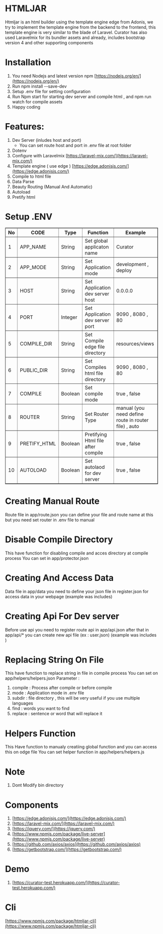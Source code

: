 # **HTMLJAR**
Htmljar is an html builder using the template engine edge from Adonis, we try to implement the template engine from the backend to the frontend, this template engine is very similar to the blade of Laravel.
Curator has also used Laravelmix for its bundler assets and already, includes bootstrap version 4 and other supporting components  

  # Installation
  1. You need Nodejs and latest version npm  [https://nodejs.org/en/](https://nodejs.org/en/)
  2. Run npm install --save-dev
  3. Setup .env file for setting configuration 
  4. Run Npm start for starting dev server and compile html  , and npm run watch for compile assets 
  5.  Happy coding
   
  
  # Features:
 1. Dev Server (inludes host and port) 
	  - You can set route host and port in .env file at root folder 
 2. Dotenv 
 3. Configure with Laravelmix [https://laravel-mix.com/](https://laravel-mix.com/)
 4. Template engine ( use edge ) [https://edge.adonisjs.com/](https://edge.adonisjs.com/)
 5. Compile to html file
 6. Data Parse
 7. Beauty Routing  (Manual And Automatic)
 8. Autoload 
 9. Pretify html

# Setup .ENV
<table border="1"> 
	 <thead>
	 	<th>No</th>
		<th>CODE</th>
		<th>Type</th>
		<th>Function </th>
		<th>Example</th>
	</thead>
	<tbody>
	    <tr>
	         <td>1</td>
			 <td>APP_NAME</td>
			 <td>String</td>
			 <td>Set global applicaton name</td>
			 <td>Curator</td>
	</tr>
	<tr>
	         <td>2</td>
			 <td>APP_MODE</td>
			 <td>String</td>
			 <td>Set  Application mode</td>
			 <td>development , deploy</td>
	</tr>
	<tr>
	         <td>3</td>
			 <td>HOST</td>
			 <td>String</td>
			 <td>Set  Application dev server host </td>
			 <td>0.0.0.0</td>
	</tr>
	<tr>
			<td>4</td>
			 <td>PORT</td>
			 <td>Integer</td>
			 <td>Set Application dev server port</td>
			 <td>9090 , 8080 , 80</td>
	</tr>
	<tr>
			<td>5</td>
			 <td>COMPILE_DIR</td>
			 <td>String</td>
			 <td>Set Compile edge file directory</td>
			 <td>resources/views</td>
	</tr>
	<tr>
			<td>6</td>
			 <td>PUBLIC_DIR</td>
			 <td>String</td>
			 <td>Set Compiles html file directory</td>
			 <td>9090 , 8080 , 80</td>
	</tr>
	<tr>
			<td>7</td>
			 <td>COMPILE</td>
			 <td>Boolean</td>
			 <td>Set compile mode </td>
			 <td>true , false</td>
	</tr>
	<tr>
        	<td>8</td>
			 <td>ROUTER </td>
			 <td>String</td>
			 <td>Set Router Type</td>
			 <td>manual  (you need define route in router file) , auto</td>
	</tr>
		<tr>
        	 <td>9</td>
			 <td>PRETIFY_HTML</td>
			 <td>Boolean</td>
			 <td>Pretifying Html file after compile </td>
			 <td>true , false</td>
	</tr>
	<tr>
        	<td>10</td>
			 <td>AUTOLOAD </td>
			 <td>Boolean</td>
			 <td>Set autolaod for dev server</td>
			 <td>true , false</td>
	</tr>
</tbody>
</table>	

# Creating Manual Route
Route file in app/route.json
	you can define your file and route name at this 
	but you need set router in .env file to manual

# Disable Compile Directory
This have function for disabling compile and acces directory at compile process
You can set in app/protector.json 

# Creating And Access Data
 Data file in app/data you need to define your json file in register.json for access data in your webpage  (example was includes)

# Creating Api For Dev server
Before use api you need to register route api in app/api.json
after that in app/api/*  you can create new api file (ex : user.json)
(example was includes )

# Replacing String On File
This have function to replace string in file in compile process
You can set on app/helpers/helpers.json
Parameter : 
1. compile : Process after compile or before compile
2. mode   :  Application mode in .env file
3. subdir :  file directory , this will be very useful if you use multiple languages
4. find  : words you want to find
5. replace : sentence or word that will replace it


# Helpers Function
 This Have function to manualy creatiing global function and you can access this on odge file
 You can set  helper function in app/helpers/helpers.js
 

# Note
1. Dont Modify bin directory 

# Components

1. [https://edge.adonisjs.com/](https://edge.adonisjs.com/)
2.  [https://laravel-mix.com/](https://laravel-mix.com/)
3. [https://jquery.com/](https://jquery.com/)
4. [https://www.npmjs.com/package/live-server](https://www.npmjs.com/package/live-server)
5. [https://github.com/axios/axios](https://github.com/axios/axios)
6. [https://getbootstrap.com/](https://getbootstrap.com/)

# Demo
1. [https://curator-test.herokuapp.com/](https://curator-test.herokuapp.com/)
# Cli
[https://www.npmjs.com/package/htmljar-cli](https://www.npmjs.com/package/htmljar-cli)

 
 	 




